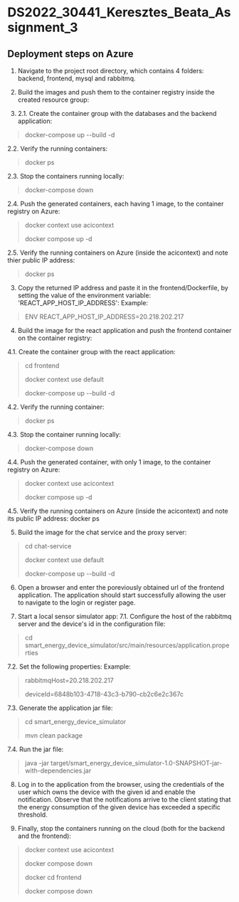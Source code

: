 # DS2022_30441_Keresztes_Beata_Assignment_3

## Deployment steps on Azure

1. Navigate to the project root directory, which contains 4 folders: backend, frontend, mysql and rabbitmq.

2. Build the images and push them to the container registry inside the created resource group:

3. 2.1. Create the container group with the databases and the backend application:
> docker-compose up --build -d

2.2. Verify the running containers:
> docker ps

2.3. Stop the containers running locally:
> docker-compose down

2.4. Push the generated containers, each having 1 image, to the container registry on Azure:
> docker context use acicontext
> 
> docker compose up -d

2.5. Verify the running containers on Azure (inside the acicontext) and note thier public IP address:
> docker ps

3. Copy the returned IP address and paste it in the frontend/Dockerfile, by setting the value of the environment variable: 'REACT_APP_HOST_IP_ADDRESS':
Example:
> ENV REACT_APP_HOST_IP_ADDRESS=20.218.202.217

4. Build the image for the react application and push the frontend container on the container registry:

4.1. Create the container group with the react application:
> cd frontend
>
> docker context use default
>
> docker-compose up --build -d

4.2. Verify the running container:
> docker ps

4.3. Stop the container running locally:
> docker-compose down

4.4. Push the generated container, with only 1 image, to the container registry on Azure:
> docker context use acicontext
>
> docker compose up -d

4.5. Verify the running containers on Azure (inside the acicontext) and note its public IP address:
docker ps

5. Build the image for the chat service and the proxy server:

> cd chat-service
>
> docker context use default
>
> docker-compose up --build -d

6. Open a browser and enter the poreviously obtained url of the frontend application. The application should start successfully allowing the user to navigate to the login or register page.

7. Start a local sensor simulator app:
7.1. Configure the host of the rabbitmq server and the device's id in the configuration file:
> cd smart_energy_device_simulator/src/main/resources/application.properties

7.2. Set the following properties: 
Example:
> rabbitmqHost=20.218.202.217
> 
> deviceId=6848b103-4718-43c3-b790-cb2c6e2c367c

7.3. Generate the application jar file:
> cd smart_energy_device_simulator
> 
> mvn clean package

7.4. Run the jar file:
> java -jar target/smart_energy_device_simulator-1.0-SNAPSHOT-jar-with-dependencies.jar

8. Log in to the application from the browser, using the credentials of the user which owns the device with the given id and enable the notification. Observe that the notifications arrive to the client stating that the energy consumption of the given device has exceeded a specific threshold.

9. Finally, stop the containers running on the cloud (both for the backend and the frontend):
> docker context use acicontext
> 
> docker compose down
> 
> docker cd frontend
> 
> docker compose down
